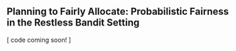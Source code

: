 ## Planning to Fairly Allocate: Probabilistic Fairness in the Restless Bandit Setting

[ code coming soon! ]

